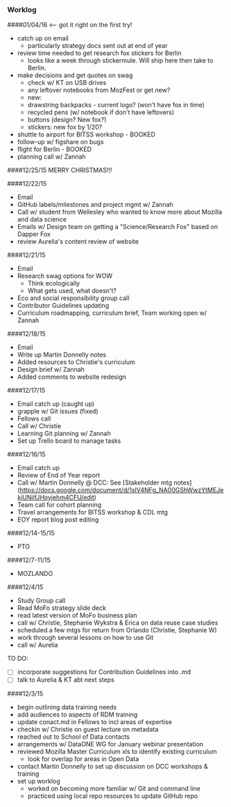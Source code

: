 ### Worklog

####01/04/16 <-- got it right on the first try!  
* catch up on email
  - particularly strategy docs sent out at end of year
* review time needed to get research fox stickers for Berlin
  - looks like a week through stickermule.  Will ship here then take to Berlin.
* make decisions and get quotes on swag
  - check w/ KT on USB drives
  - any leftover notebooks from MozFest or get new?
  - new: 
   * drawstring backpacks - current logo? (won't have fox in time)
   * recycled pens (w/ notebook if don't have leftovers)
   * buttons (design? New fox?)
   * stickers: new fox by 1/20?
* shuttle to airport for BITSS workshop - BOOKED
* follow-up w/ figshare on bugs
* flight for Berlin - BOOKED
* planning call w/ Zannah

####12/25/15
MERRY CHRISTMAS!!!

####12/22/15
* Email
* GitHub labels/milestones and project mgmt w/ Zannah
* Call w/ student from Wellesley who wanted to know more about Mozilla and data science
* Emails w/ Design team on getting a "Science/Research Fox" based on Dapper Fox
* review Aurelia's content review of website


####12/21/15
* Email
* Research swag options for WOW
  * Think ecologically
  * What gets used, what doesn't?
* Eco and social responsibility group call
* Contributor Guidelines updating
* Curriculum roadmapping, curriculum brief, Team working open w/ Zannah


####12/18/15
* Email
* Write up Martin Donnelly notes 
* Added resources to Christie's curriculum
* Design brief w/ Zannah
* Added comments to website redesign


####12/17/15
* Email catch up (caught up)
* grapple w/ Git issues (fixed)
* Fellows call
* Call w/ Christie 
* Learning Git planning w/ Zannah
* Set up Trello board to manage tasks

####12/16/15
* Email catch up
* Review of End of Year report
* Call w/ Martin Donnelly @ DCC: See [Stakeholder mtg notes] (https://docs.google.com/document/d/1slV4NFg_NA00GShWwzYtMEJekjUNilfJHoyjehm4CFU/edit)
* Team call for cohort planning
* Travel arrangements for BITSS workshop & CDL mtg
* EOY report blog post editing

####12/14-15/15
* PTO

####12/7-11/15
* MOZLANDO

####12/4/15
* Study Group call
* Read MoFo strategy slide deck
* read latest version of MoFo business plan
* call w/ Christie, Stephanie Wykstra & Erica on data reuse case studies
* scheduled a few mtgs for return from Orlando (Christie, Stephanie W)
* work through several lessons on how to use Git
* call w/ Aurelia

TO DO:
- [ ] incorporate suggestions for Contribution Guidelines into .md
- [ ] talk to Aurelia & KT abt next steps

####12/3/15
* begin outlining data training needs
* add audiences to aspects of RDM training
* update conact.md in Fellows to incl areas of expertise
* checkin w/ Christie on guest lecture on metadata
* reached out to School of Data contacts
* arrangements w/ DataONE WG for January webinar presentation
* reviewed Mozilla Master Curriculum xls to identify existing curriculum
  * look for overlap for areas in Open Data
* contact Martin Donnelly to set up discussion on DCC workshops & training
* set up worklog
  * worked on becoming more familiar w/ Git and command line
  * practiced using local repo resources to update GitHub repo
